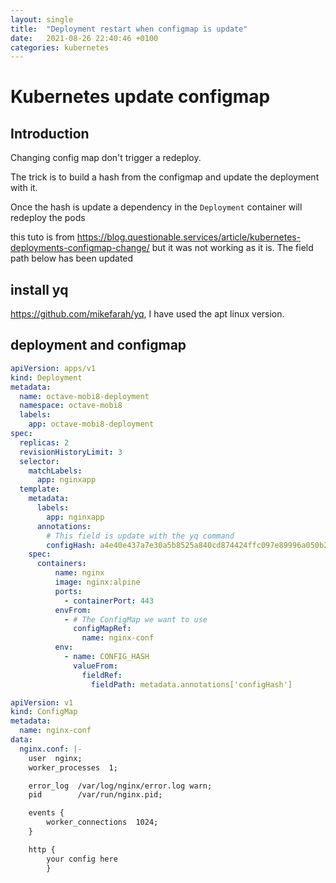 ```yaml
---
layout: single
title:  "Deployment restart when configmap is update"
date:   2021-08-26 22:40:46 +0100
categories: kubernetes
---
```


# Kubernetes update configmap

## Introduction

Changing config map don't trigger a redeploy.

The trick is to build a hash from the configmap and update the deployment with it.

Once the hash is update a dependency in the `Deployment` container will redeploy the pods

this tuto is from <https://blog.questionable.services/article/kubernetes-deployments-configmap-change/> but it was not working as it is. The field path below has been updated

## install yq

<https://github.com/mikefarah/yq>,  I have used the apt linux version.

## deployment and configmap

```yaml
apiVersion: apps/v1
kind: Deployment
metadata:
  name: octave-mobi8-deployment
  namespace: octave-mobi8
  labels:
    app: octave-mobi8-deployment
spec:
  replicas: 2
  revisionHistoryLimit: 3
  selector:
    matchLabels:
      app: nginxapp
  template:
    metadata:
      labels:
        app: nginxapp
      annotations:
        # This field is update with the yq command
        configHash: a4e40e437a7e30a5b8525a840cd874424ffc097e89996a050b2046db594ff043
    spec:
      containers:
          name: nginx
          image: nginx:alpine
          ports:
            - containerPort: 443
          envFrom:
            - # The ConfigMap we want to use
              configMapRef:
                name: nginx-conf
          env:
            - name: CONFIG_HASH
              valueFrom:
                fieldRef:
                  fieldPath: metadata.annotations['configHash']
```

```yaml
apiVersion: v1
kind: ConfigMap
metadata:
  name: nginx-conf
data:
  nginx.conf: |-
    user  nginx;
    worker_processes  1;

    error_log  /var/log/nginx/error.log warn;
    pid        /var/run/nginx.pid;

    events {
        worker_connections  1024;
    }

    http {
        your config here
        }
```
